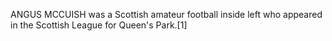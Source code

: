 ANGUS MCCUISH was a Scottish amateur football inside left who appeared in the Scottish League for Queen's Park.[1]
